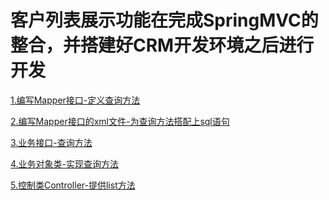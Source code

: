 客户列表展示功能在完成SpringMVC的整合，并搭建好CRM开发环境之后进行开发
===

[1.编写Mapper接口-定义查询方法]()

[2.编写Mapper接口的xml文件-为查询方法搭配上sql语句]()

[3.业务接口-查询方法]()

[4.业务对象类-实现查询方法]()

[5.控制类Controller-提供list方法]()

